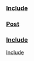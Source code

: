 <h3 class='subheader' id='include'><a href='#include'>Include</a></h3>

<h3 class='subheader' id='post'><a href='#post'>Post</a></h3>

<h3 class='subheader' id='include'><a href='#include'>Include</a></h3>

[Include](#include)